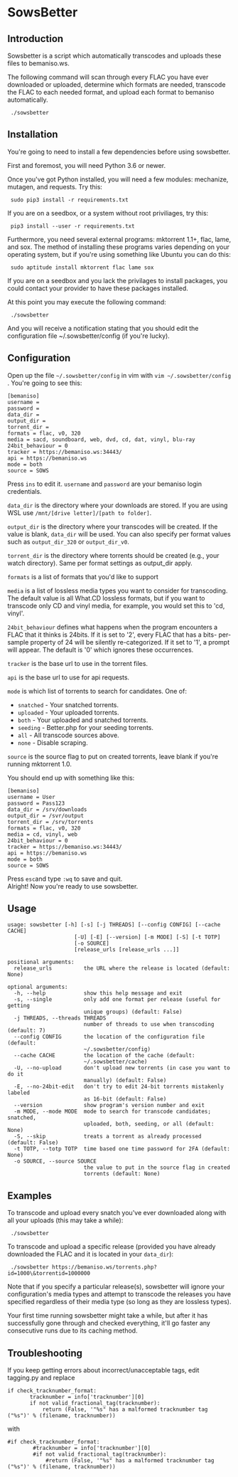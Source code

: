 # SowsBetter
Introduction
------------

Sowsbetter is a script which automatically transcodes and uploads these
files to bemaniso.ws. 

The following command will scan through every FLAC you have ever
downloaded or uploaded, determine which formats are needed, transcode
the FLAC to each needed format, and upload each format to bemaniso automatically.

     ./sowsbetter

Installation
------------

You're going to need to install a few dependencies before using
sowsbetter.

First and foremost, you will need Python 3.6 or newer.

Once you've got Python installed, you will need a few modules: mechanize,
mutagen, and requests. Try this:

     sudo pip3 install -r requirements.txt

	
If you are on a seedbox, or a system without root priviliages, try this:


     pip3 install --user -r requirements.txt


Furthermore, you need several external programs: mktorrent 1.1+, flac,
lame, and sox. The method of installing these programs varies
depending on your operating system, but if you're using something like
Ubuntu you can do this:

     sudo aptitude install mktorrent flac lame sox
	

If you are on a seedbox and you lack the privilages to install packages,
you could contact your provider to have these packages installed.

At this point you may execute the following command:

     ./sowsbetter

And you will receive a notification stating that you should edit the
configuration file \~/.sowsbetter/config (if you're lucky).

Configuration
-------------

Open up the file `~/.sowsbetter/config` in vim with `vim ~/.sowsbetter/config` . You're going to see this:

    [bemaniso]
    username =
    password = 
    data_dir =
    output_dir =
    torrent_dir =
    formats = flac, v0, 320 
    media = sacd, soundboard, web, dvd, cd, dat, vinyl, blu-ray
    24bit_behaviour = 0
    tracker = https://bemaniso.ws:34443/
    api = https://bemaniso.ws
    mode = both
    source = SOWS
Press `ins` to edit it.
`username` and `password` are your bemaniso login credentials. 

`data_dir` is the directory where your downloads are stored. If you are using WSL use `/mnt/[drive letter]/[path to folder]`. 

`output_dir` is the directory where your transcodes will be created. If
the value is blank, `data_dir` will be used. You can also specify
per format values such as `output_dir_320` or `output_dir_v0`.

`torrent_dir` is the directory where torrents should be created (e.g.,
your watch directory). Same per format settings as output_dir apply.

`formats` is a list of formats that you'd like to support


`media` is a list of lossless media types you want to consider for
transcoding. The default value is all What.CD lossless formats, but if
you want to transcode only CD and vinyl media, for example, you would
set this to 'cd, vinyl'.

`24bit_behaviour` defines what happens when the program encounters a FLAC 
that it thinks is 24bits. If it is set to '2', every FLAC that has a bits-
per-sample property of 24 will be silently re-categorized. If it set to '1',
a prompt will appear. The default is '0' which ignores these occurrences.

`tracker` is the base url to use in the torrent files.

`api` is the base url to use for api requests.

`mode` is which list of torrents to search for candidates. One of:

 - `snatched` - Your snatched torrents.
 - `uploaded` - Your uploaded torrents.
 - `both`     - Your uploaded and snatched torrents.
 - `seeding`  - Better.php for your seeding torrents.
 - `all`      - All transcode sources above.
 - `none`     - Disable scraping.

 `source` is the source flag to put on created torrents, leave blank if you're
 running mktorrent 1.0.

You should end up with something like this:

    [bemaniso]
    username = User
    password = Pass123
    data_dir = /srv/downloads
    output_dir = /svr/output
    torrent_dir = /srv/torrents
    formats = flac, v0, 320
    media = cd, vinyl, web
    24bit_behaviour = 0
    tracker = https://bemaniso.ws:34443/
    api = https://bemaniso.ws
    mode = both
    source = SOWS

Press `esc`and type `:wq` to save and quit.   
Alright! Now you're ready to use sowsbetter.

Usage
-----

```
usage: sowsbetter [-h] [-s] [-j THREADS] [--config CONFIG] [--cache CACHE]
                     [-U] [-E] [--version] [-m MODE] [-S] [-t TOTP]
                     [-o SOURCE]
                     [release_urls [release_urls ...]]

positional arguments:
  release_urls          the URL where the release is located (default: None)

optional arguments:
  -h, --help            show this help message and exit
  -s, --single          only add one format per release (useful for getting
                        unique groups) (default: False)
  -j THREADS, --threads THREADS
                        number of threads to use when transcoding (default: 7)
  --config CONFIG       the location of the configuration file (default:
                        ~/.sowsbetter/config)
  --cache CACHE         the location of the cache (default:
                        ~/.sowsbetter/cache)
  -U, --no-upload       don't upload new torrents (in case you want to do it
                        manually) (default: False)
  -E, --no-24bit-edit   don't try to edit 24-bit torrents mistakenly labeled
                        as 16-bit (default: False)
  --version             show program's version number and exit
  -m MODE, --mode MODE  mode to search for transcode candidates; snatched,
                        uploaded, both, seeding, or all (default: None)
  -S, --skip            treats a torrent as already processed (default: False)
  -t TOTP, --totp TOTP  time based one time password for 2FA (default: None)
  -o SOURCE, --source SOURCE
                        the value to put in the source flag in created
                        torrents (default: None)
```

Examples
--------

To transcode and upload every snatch you've ever downloaded along with all
your uploads (this may take a while):

     ./sowsbetter

To transcode and upload a specific release (provided you have already
downloaded the FLAC and it is located in your `data_dir`):

     ./sowsbetter https://bemaniso.ws/torrents.php?id=1000\&torrentid=1000000

Note that if you specify a particular release(s), sowsbetter will
ignore your configuration's media types and attempt to transcode the
releases you have specified regardless of their media type (so long as
they are lossless types).

Your first time running sowsbetter might take a while, but after it has
successfully gone through and checked everything, it'll go faster any
consecutive runs due to its caching method.

Troubleshooting
---------------
If you keep getting errors about incorrect/unacceptable tags, edit tagging.py and replace 
 ```
 if check_tracknumber_format:
        tracknumber = info['tracknumber'][0]
        if not valid_fractional_tag(tracknumber):
            return (False, '"%s" has a malformed tracknumber tag ("%s")' % (filename, tracknumber))
```
with


```
#if check_tracknumber_format:
        #tracknumber = info['tracknumber'][0]
        #if not valid_fractional_tag(tracknumber):
            #return (False, '"%s" has a malformed tracknumber tag ("%s")' % (filename, tracknumber))
```	    



